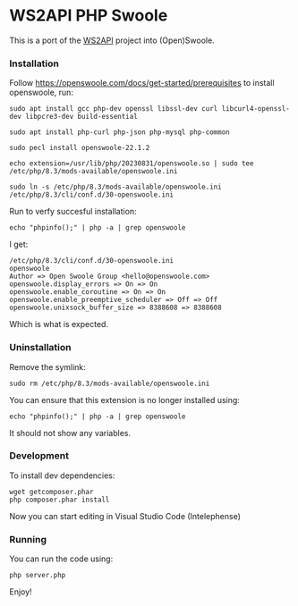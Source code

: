 # WS2API PHP Swoole

This is a port of the [WS2API](https://github.com/mevdschee/ws2api) project into
(Open)Swoole.

### Installation

Follow https://openswoole.com/docs/get-started/prerequisites to install
openswoole, run:

    sudo apt install gcc php-dev openssl libssl-dev curl libcurl4-openssl-dev libpcre3-dev build-essential

    sudo apt install php-curl php-json php-mysql php-common

    sudo pecl install openswoole-22.1.2 

    echo extension=/usr/lib/php/20230831/openswoole.so | sudo tee /etc/php/8.3/mods-available/openswoole.ini

    sudo ln -s /etc/php/8.3/mods-available/openswoole.ini /etc/php/8.3/cli/conf.d/30-openswoole.ini

Run to verfy succesful installation:

    echo "phpinfo();" | php -a | grep openswoole

I get:

    /etc/php/8.3/cli/conf.d/30-openswoole.ini
    openswoole
    Author => Open Swoole Group <hello@openswoole.com>
    openswoole.display_errors => On => On
    openswoole.enable_coroutine => On => On
    openswoole.enable_preemptive_scheduler => Off => Off
    openswoole.unixsock_buffer_size => 8388608 => 8388608

Which is what is expected.

### Uninstallation

Remove the symlink:

    sudo rm /etc/php/8.3/mods-available/openswoole.ini

You can ensure that this extension is no longer installed using:

    echo "phpinfo();" | php -a | grep openswoole

It should not show any variables.

### Development

To install dev dependencies:

    wget getcomposer.phar
    php composer.phar install

Now you can start editing in Visual Studio Code (Intelephense)

### Running

You can run the code using:

    php server.php

Enjoy!
